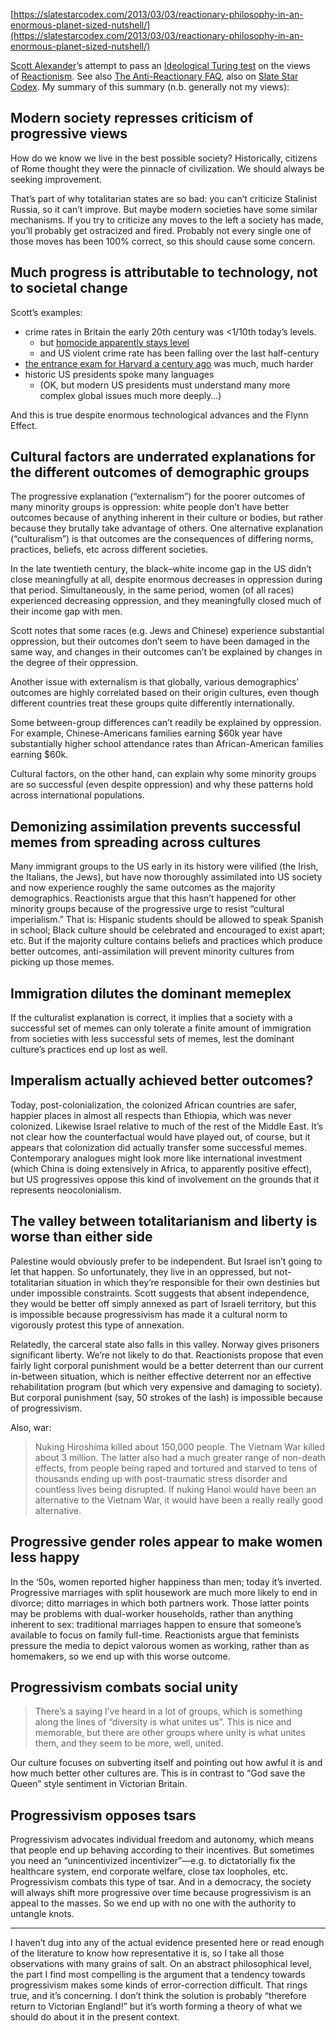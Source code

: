 [https://slatestarcodex.com/2013/03/03/reactionary-philosophy-in-an-enormous-planet-sized-nutshell/](https://slatestarcodex.com/2013/03/03/reactionary-philosophy-in-an-enormous-planet-sized-nutshell/)

[Scott Alexander](https://notes.andymatuschak.org/z9hfoSKuG9186kjhyQVZYdf)’s attempt to pass an [Ideological Turing test](https://notes.andymatuschak.org/z6FhMFzUNhgN2ppb5saPphN) on the views of [Reactionism](https://notes.andymatuschak.org/zL25gAHhFHMNyvehSj4jySK). See also [The Anti-Reactionary FAQ](https://slatestarcodex.com/2013/10/20/the-anti-reactionary-faq/), also on [Slate Star Codex](https://notes.andymatuschak.org/zGrsoj2hnvmB8oa8Lmv8bM1). My summary of this summary (n.b. generally not my views):

## Modern society represses criticism of progressive views

How do we know we live in the best possible society? Historically, citizens of Rome thought they were the pinnacle of civilization. We should always be seeking improvement.

That’s part of why totalitarian states are so bad: you can’t criticize Stalinist Russia, so it can’t improve. But maybe modern societies have some similar mechanisms. If you try to criticize any moves to the left a society has made, you’ll probably get ostracized and fired. Probably not every single one of those moves has been 100% correct, so this should cause some concern.

## Much progress is attributable to technology, not to societal change

Scott’s examples:

- crime rates in Britain the early 20th century was <1/10th today’s levels.
    - but [homocide apparently stays level](https://web.archive.org/web/20200618174909/https://slatestarcodex.com/2013/10/20/the-anti-reactionary-faq/)
    - and US violent crime rate has been falling over the last half-century
- [the entrance exam for Harvard a century ago](http://graphics8.nytimes.com/packages/pdf/education/harvardexam.pdf) was much, much harder
- historic US presidents spoke many languages
    - (OK, but modern US presidents must understand many more complex global issues much more deeply…)

And this is true despite enormous technological advances and the Flynn Effect.

## Cultural factors are underrated explanations for the different outcomes of demographic groups

The progressive explanation (“externalism”) for the poorer outcomes of many minority groups is oppression: white people don’t have better outcomes because of anything inherent in their culture or bodies, but rather because they brutally take advantage of others. One alternative explanation (“culturalism”) is that outcomes are the consequences of differing norms, practices, beliefs, etc across different societies.

In the late twentieth century, the black–white income gap in the US didn’t close meaningfully at all, despite enormous decreases in oppression during that period. Simultaneously, in the same period, women (of all races) experienced decreasing oppression, and they meaningfully closed much of their income gap with men.

Scott notes that some races (e.g. Jews and Chinese) experience substantial oppression, but their outcomes don’t seem to have been damaged in the same way, and changes in their outcomes can’t be explained by changes in the degree of their oppression.

Another issue with externalism is that globally, various demographics’ outcomes are highly correlated based on their origin cultures, even though different countries treat these groups quite differently internationally.

Some between-group differences can’t readily be explained by oppression. For example, Chinese-Americans families earning $60k year have substantially higher school attendance rates than African-American families earning $60k.

Cultural factors, on the other hand, can explain why some minority groups are so successful (even despite oppression) and why these patterns hold across international populations.

## Demonizing assimilation prevents successful memes from spreading across cultures

Many immigrant groups to the US early in its history were vilified (the Irish, the Italians, the Jews), but have now thoroughly assimilated into US society and now experience roughly the same outcomes as the majority demographics. Reactionists argue that this hasn’t happened for other minority groups because of the progressive urge to resist “cultural imperialism.” That is: Hispanic students should be allowed to speak Spanish in school; Black culture should be celebrated and encouraged to exist apart; etc. But if the majority culture contains beliefs and practices which produce better outcomes, anti-assimilation will prevent minority cultures from picking up those memes.

## Immigration dilutes the dominant memeplex

If the culturalist explanation is correct, it implies that a society with a successful set of memes can only tolerate a finite amount of immigration from societies with less successful sets of memes, lest the dominant culture’s practices end up lost as well.

## Imperalism actually achieved better outcomes?

Today, post-colonialization, the colonized African countries are safer, happier places in almost all respects than Ethiopia, which was never colonized. Likewise Israel relative to much of the rest of the Middle East. It’s not clear how the counterfactual would have played out, of course, but it appears that colonization did actually transfer some successful memes. Contemporary analogues might look more like international investment (which China is doing extensively in Africa, to apparently positive effect), but US progressives oppose this kind of involvement on the grounds that it represents neocolonialism.

## The valley between totalitarianism and liberty is worse than either side

Palestine would obviously prefer to be independent. But Israel isn’t going to let that happen. So unfortunately, they live in an oppressed, but not-totalitarian situation in which they’re responsible for their own destinies but under impossible constraints. Scott suggests that absent independence, they would be better off simply annexed as part of Israeli territory, but this is impossible because progressivism has made it a cultural norm to vigorously protest this type of annexation.

Relatedly, the carceral state also falls in this valley. Norway gives prisoners significant liberty. We’re not likely to do that. Reactionists propose that even fairly light corporal punishment would be a better deterrent than our current in-between situation, which is neither effective deterrent nor an effective rehabilitation program (but which very expensive and damaging to society). But corporal punishment (say, 50 strokes of the lash) is impossible because of progressivism.

Also, war:

> Nuking Hiroshima killed about 150,000 people. The Vietnam War killed about 3 million. The latter also had a much greater range of non-death effects, from people being raped and tortured and starved to tens of thousands ending up with post-traumatic stress disorder and countless lives being disrupted. If nuking Hanoi would have been an alternative to the Vietnam War, it would have been a really really good alternative.

## Progressive gender roles appear to make women less happy

In the ‘50s, women reported higher happiness than men; today it’s inverted. Progressive marriages with split housework are much more likely to end in divorce; ditto marriages in which both partners work. Those latter points may be problems with dual-worker households, rather than anything inherent to sex: traditional marriages happen to ensure that someone’s available to focus on family full-time. Reactionists argue that feminists pressure the media to depict valorous women as working, rather than as homemakers, so we end up with this worse outcome.

## Progressivism combats social unity

> There’s a saying I’ve heard in a lot of groups, which is something along the lines of “diversity is what unites us”. This is nice and memorable, but there are other groups where unity is what unites them, and they seem to be more, well, united.

Our culture focuses on subverting itself and pointing out how awful it is and how much better other cultures are. This is in contrast to “God save the Queen” style sentiment in Victorian Britain.

## Progressivism opposes tsars

Progressivism advocates individual freedom and autonomy, which means that people end up behaving according to their incentives. But sometimes you need an “unincentivized incentivizer”—e.g. to dictatorially fix the healthcare system, end corporate welfare, close tax loopholes, etc. Progressivism combats this type of tsar. And in a democracy, the society will always shift more progressive over time because progressivism is an appeal to the masses. So we end up with no one with the authority to untangle knots.

---

I haven’t dug into any of the actual evidence presented here or read enough of the literature to know how representative it is, so I take all those observations with many grains of salt. On an abstract philosophical level, the part I find most compelling is the argument that a tendency towards progressivism makes some kinds of error-correction difficult. That rings true, and it’s concerning. I don’t think the solution is probably “therefore return to Victorian England!” but it’s worth forming a theory of what we should do about it in the present context.
